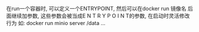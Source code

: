 在run一个容器时, 可以定义一个ENTRYPOINT, 然后可以在docker run 镜像名 后面继续加参数, 这些参数会被当成E N T R Y P O I N T的参数, 在启动时灵活修改行为
如:
docker run minio server /data ...